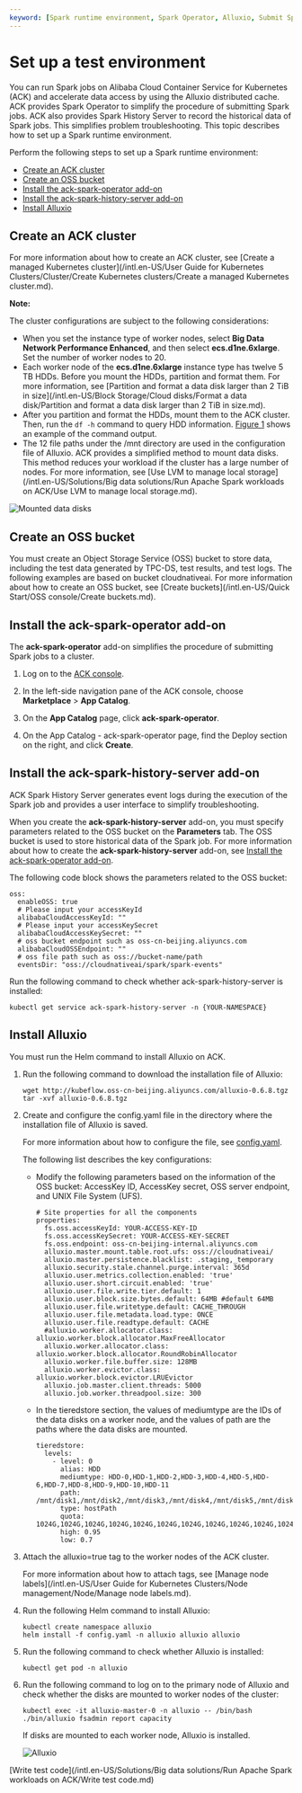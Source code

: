 ```yaml
---
keyword: [Spark runtime environment, Spark Operator, Alluxio, Submit Spark jobs to ACK clusters, Spark History Server]
---
```


# Set up a test environment

You can run Spark jobs on Alibaba Cloud Container Service for Kubernetes \(ACK\) and accelerate data access by using the Alluxio distributed cache. ACK provides Spark Operator to simplify the procedure of submitting Spark jobs. ACK also provides Spark History Server to record the historical data of Spark jobs. This simplifies problem troubleshooting. This topic describes how to set up a Spark runtime environment.

Perform the following steps to set up a Spark runtime environment:

-   [Create an ACK cluster](#section_g6q_9mp_zts)
-   [Create an OSS bucket](#section_kz3_nkt_pgg)
-   [Install the ack-spark-operator add-on](#section_dhf_xau_twq)
-   [Install the ack-spark-history-server add-on](#section_4fi_uvq_spe)
-   [Install Alluxio](#section_prv_vcs_oax)

## Create an ACK cluster

For more information about how to create an ACK cluster, see [Create a managed Kubernetes cluster](/intl.en-US/User Guide for Kubernetes Clusters/Cluster/Create Kubernetes clusters/Create a managed Kubernetes cluster.md).

**Note:**

The cluster configurations are subject to the following considerations:

-   When you set the instance type of worker nodes, select **Big Data Network Performance Enhanced**, and then select **ecs.d1ne.6xlarge**. Set the number of worker nodes to 20.
-   Each worker node of the **ecs.d1ne.6xlarge** instance type has twelve 5 TB HDDs. Before you mount the HDDs, partition and format them. For more information, see [Partition and format a data disk larger than 2 TiB in size](/intl.en-US/Block Storage/Cloud disks/Format a data disk/Partition and format a data disk larger than 2 TiB in size.md).
-   After you partition and format the HDDs, mount them to the ACK cluster. Then, run the `df -h` command to query HDD information. [Figure 1](#fig_d1e_q7p_wqp) shows an example of the command output.
-   The 12 file paths under the /mnt directory are used in the configuration file of Alluxio. ACK provides a simplified method to mount data disks. This method reduces your workload if the cluster has a large number of nodes. For more information, see [Use LVM to manage local storage](/intl.en-US/Solutions/Big data solutions/Run Apache Spark workloads on ACK/Use LVM to manage local storage.md).

![Mounted data disks](../images/p161287.jpeg "Mounted data disks")

## Create an OSS bucket

You must create an Object Storage Service \(OSS\) bucket to store data, including the test data generated by TPC-DS, test results, and test logs. The following examples are based on bucket cloudnativeai. For more information about how to create an OSS bucket, see [Create buckets](/intl.en-US/Quick Start/OSS console/Create buckets.md).

## Install the ack-spark-operator add-on

The **ack-spark-operator** add-on simplifies the procedure of submitting Spark jobs to a cluster.

1.  Log on to the [ACK console](https://cs.console.aliyun.com).

2.  In the left-side navigation pane of the ACK console, choose **Marketplace** \> **App Catalog**.

3.  On the **App Catalog** page, click **ack-spark-operator**.

4.  On the App Catalog - ack-spark-operator page, find the Deploy section on the right, and click **Create**.


## Install the ack-spark-history-server add-on

ACK Spark History Server generates event logs during the execution of the Spark job and provides a user interface to simplify troubleshooting.

When you create the **ack-spark-history-server** add-on, you must specify parameters related to the OSS bucket on the **Parameters** tab. The OSS bucket is used to store historical data of the Spark job. For more information about how to create the **ack-spark-history-server** add-on, see [Install the ack-spark-operator add-on](#section_dhf_xau_twq).

The following code block shows the parameters related to the OSS bucket:

```
oss:
  enableOSS: true
  # Please input your accessKeyId
  alibabaCloudAccessKeyId: ""
  # Please input your accessKeySecret
  alibabaCloudAccessKeySecret: ""
  # oss bucket endpoint such as oss-cn-beijing.aliyuncs.com
  alibabaCloudOSSEndpoint: ""
  # oss file path such as oss://bucket-name/path
  eventsDir: "oss://cloudnativeai/spark/spark-events"
```

Run the following command to check whether ack-spark-history-server is installed:

```
kubectl get service ack-spark-history-server -n {YOUR-NAMESPACE}
```

## Install Alluxio

You must run the Helm command to install Alluxio on ACK.

1.  Run the following command to download the installation file of Alluxio:

    ```
    wget http://kubeflow.oss-cn-beijing.aliyuncs.com/alluxio-0.6.8.tgz
    tar -xvf alluxio-0.6.8.tgz
    ```

2.  Create and configure the config.yaml file in the directory where the installation file of Alluxio is saved.

    For more information about how to configure the file, see [config.yaml](https://github.com/AliyunContainerService/benchmark-for-spark/blob/master/kubernetes/alluxio/config.yaml).

    The following list describes the key configurations:

    -   Modify the following parameters based on the information of the OSS bucket: AccessKey ID, AccessKey secret, OSS server endpoint, and UNIX File System \(UFS\).

        ```
        # Site properties for all the components
        properties:
          fs.oss.accessKeyId: YOUR-ACCESS-KEY-ID
          fs.oss.accessKeySecret: YOUR-ACCESS-KEY-SECRET
          fs.oss.endpoint: oss-cn-beijing-internal.aliyuncs.com
          alluxio.master.mount.table.root.ufs: oss://cloudnativeai/
          alluxio.master.persistence.blacklist: .staging,_temporary
          alluxio.security.stale.channel.purge.interval: 365d
          alluxio.user.metrics.collection.enabled: 'true'
          alluxio.user.short.circuit.enabled: 'true'
          alluxio.user.file.write.tier.default: 1
          alluxio.user.block.size.bytes.default: 64MB #default 64MB
          alluxio.user.file.writetype.default: CACHE_THROUGH
          alluxio.user.file.metadata.load.type: ONCE
          alluxio.user.file.readtype.default: CACHE
          #alluxio.worker.allocator.class: alluxio.worker.block.allocator.MaxFreeAllocator
          alluxio.worker.allocator.class: alluxio.worker.block.allocator.RoundRobinAllocator
          alluxio.worker.file.buffer.size: 128MB
          alluxio.worker.evictor.class: alluxio.worker.block.evictor.LRUEvictor
          alluxio.job.master.client.threads: 5000
          alluxio.job.worker.threadpool.size: 300
        ```

    -   In the tieredstore section, the values of mediumtype are the IDs of the data disks on a worker node, and the values of path are the paths where the data disks are mounted.

        ```
        tieredstore:
          levels:
            - level: 0
              alias: HDD
              mediumtype: HDD-0,HDD-1,HDD-2,HDD-3,HDD-4,HDD-5,HDD-6,HDD-7,HDD-8,HDD-9,HDD-10,HDD-11
              path: /mnt/disk1,/mnt/disk2,/mnt/disk3,/mnt/disk4,/mnt/disk5,/mnt/disk6,/mnt/disk7,/mnt/disk8,/mnt/disk9,/mnt/disk10,/mnt/disk11,/mnt/disk12
              type: hostPath
              quota: 1024G,1024G,1024G,1024G,1024G,1024G,1024G,1024G,1024G,1024G,1024G,1024G
              high: 0.95
              low: 0.7
        ```

3.  Attach the alluxio=true tag to the worker nodes of the ACK cluster.

    For more information about how to attach tags, see [Manage node labels](/intl.en-US/User Guide for Kubernetes Clusters/Node management/Node/Manage node labels.md).

4.  Run the following Helm command to install Alluxio:

    ```
    kubectl create namespace alluxio
    helm install -f config.yaml -n alluxio alluxio alluxio
    ```

5.  Run the following command to check whether Alluxio is installed:

    ```
    kubectl get pod -n alluxio
    ```

6.  Run the following command to log on to the primary node of Alluxio and check whether the disks are mounted to worker nodes of the cluster:

    ```
    kubectl exec -it alluxio-master-0 -n alluxio -- /bin/bash
    ./bin/alluxio fsadmin report capacity
    ```

    If disks are mounted to each worker node, Alluxio is installed.

    ![Alluxio](https://static-aliyun-doc.oss-accelerate.aliyuncs.com/assets/img/en-US/3535780061/p161392.png)


[Write test code](/intl.en-US/Solutions/Big data solutions/Run Apache Spark workloads on ACK/Write test code.md)

